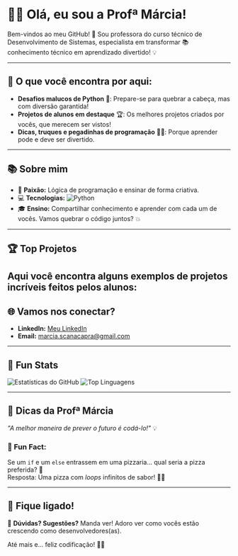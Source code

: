 # 👩‍💻 Olá, eu sou a Profª Márcia!

Bem-vindos ao meu GitHub! 🎉 Sou professora do curso técnico de Desenvolvimento de Sistemas, especialista em transformar 📚 conhecimento técnico em aprendizado divertido! 💡

---

## 🌱 O que você encontra por aqui:
- **Desafios malucos de Python** 🐍: Prepare-se para quebrar a cabeça, mas com diversão garantida!
- **Projetos de alunos em destaque** 🏆: Os melhores projetos criados por vocês, que merecem ser vistos!
- **Dicas, truques e pegadinhas de programação** 🤹‍♀️: Porque aprender pode e deve ser divertido.

---

## 📚 Sobre mim
- 🧠 **Paixão:** Lógica de programação e ensinar de forma criativa.
- 💻 **Tecnologias:** ![Python](https://img.shields.io/badge/-Python-blue) 
- 🎓 **Ensino:** Compartilhar conhecimento e aprender com cada um de vocês. Vamos quebrar o código juntos? 💥

---

## 🏆 Top Projetos
Aqui você encontra alguns exemplos de projetos incríveis feitos pelos alunos:
---

## 🌐 Vamos nos conectar?
- **LinkedIn:** [Meu LinkedIn]([https://www.linkedin.com/in/seu-linkedin](https://www.linkedin.com/in/marciascanacapra/))
- **Email:** marcia.scanacapra@gmail.com
---

## 🎉 Fun Stats
![Estatísticas do GitHub](https://github-readme-stats.vercel.app/api?username=seu-usuario&show_icons=true&theme=radical)
![Top Linguagens](https://github-readme-stats.vercel.app/api/top-langs/?username=seu-usuario&layout=compact&theme=radical)

---

## 🧙 Dicas da Profª Márcia
_"A melhor maneira de prever o futuro é codá-lo!"_ 💡

### 🍕 Fun Fact:
Se um `if` e um `else` entrassem em uma pizzaria... qual seria a pizza preferida? 🤔  
Resposta: Uma pizza com *loops* infinitos de sabor! 🍕😅

---

## 📢 Fique ligado!
💬 **Dúvidas? Sugestões?** Manda ver! Adoro ver como vocês estão crescendo como desenvolvedores(as). 

Até mais e... feliz codificação! 🚀✨
